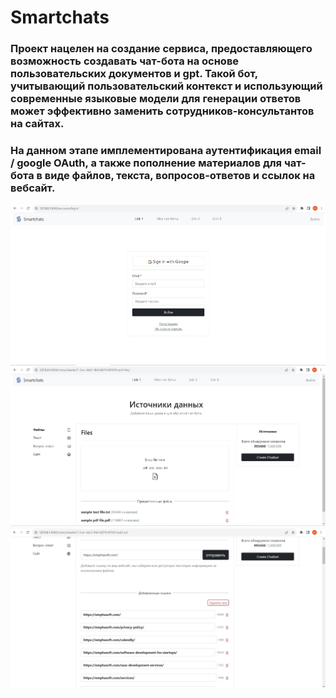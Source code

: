 # Smartchats
### Проект нацелен на создание сервиса, предоставляющего возможность создавать чат-бота на основе пользовательских документов и gpt. Такой бот, учитывающий пользовательский контекст и использующий современные языковые модели для генерации ответов может эффективно заменить сотрудников-консультантов на сайтах.
### На данном этапе имплементирована аутентификация email / google OAuth, а также пополнение материалов для чат-бота в виде файлов, текста, вопросов-ответов и ссылок на вебсайт.
![authentication](https://github.com/m-maksimkin/Smartchats/blob/main/accounts/static/img/images_for_readme/authentication.jpg)
![authentication](https://github.com/m-maksimkin/Smartchats/blob/main/accounts/static/img/images_for_readme/file_as_source.jpg)
![authentication](https://github.com/m-maksimkin/Smartchats/blob/main/accounts/static/img/images_for_readme/url_as_source.jpg)
